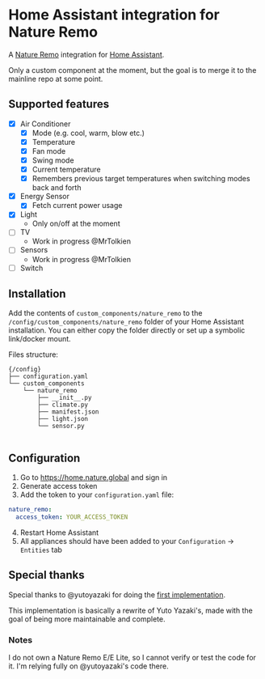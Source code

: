 # Home Assistant integration for Nature Remo

A [Nature Remo](https://en.nature.global/en/) integration for [Home Assistant](https://www.home-assistant.io).

Only a custom component at the moment, but the goal is to merge it to the mainline repo at some point.

## Supported features

- [x] Air Conditioner
  - [x] Mode (e.g. cool, warm, blow etc.)
  - [x] Temperature
  - [x] Fan mode
  - [x] Swing mode
  - [x] Current temperature
  - [x] Remembers previous target temperatures when switching modes back and forth
- [x] Energy Sensor
  - [x] Fetch current power usage
- [x] Light
  - Only on/off at the moment
- [ ] TV
  - Work in progress @MrTolkien
- [ ] Sensors
  - Work in progress @MrTolkien
- [ ] Switch
  
## Installation

Add the contents of `custom_components/nature_remo` to the `/config/custom_components/nature_remo` folder of your 
Home Assistant installation. You can either copy the folder directly or set up a symbolic link/docker mount.

Files structure:
```
{/config}
├── configuration.yaml
└── custom_components
    └── nature_remo
        ├── __init__.py
        ├── climate.py
        ├── manifest.json
        ├── light.json
        └── sensor.py
              
```

## Configuration

1. Go to https://home.nature.global and sign in
1. Generate access token
1. Add the token to your `configuration.yaml` file:

```yaml
nature_remo:
  access_token: YOUR_ACCESS_TOKEN
```

4. Restart Home Assistant
5. All appliances should have been added to your `Configuration` -> `Entities` tab

## Special thanks

Special thanks to @yutoyazaki for doing the [first implementation](https://github.com/yutoyazaki/hass-nature-remo).

This implementation is basically a rewrite of Yuto Yazaki's, made with the goal of being more maintainable and complete.

### Notes

I do not own a Nature Remo E/E Lite, so I cannot verify or test the code for it. I'm relying fully on @yutoyazaki's 
code there. 
